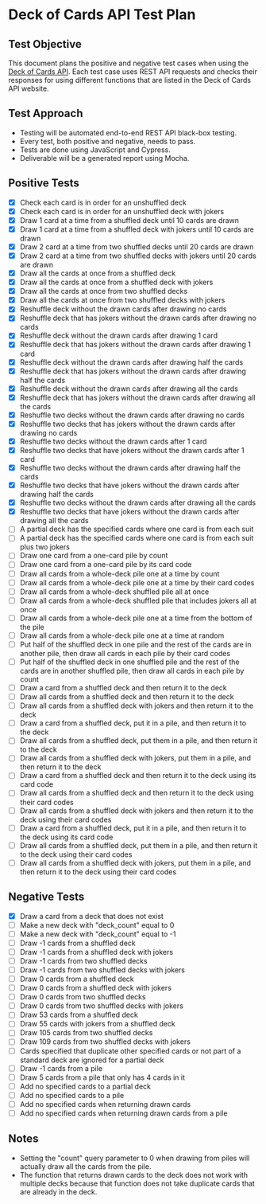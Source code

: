 # Deck of Cards API Test Plan

## Test Objective

This document plans the positive and negative test cases when using the [Deck of Cards API](https://www.deckofcardsapi.com/). Each test case uses REST API requests and checks their responses for using different functions that are listed in the Deck of Cards API website.

## Test Approach

- Testing will be automated end-to-end REST API black-box testing.
- Every test, both positive and negative, needs to pass.
- Tests are done using JavaScript and Cypress.
- Deliverable will be a generated report using Mocha.

## Positive Tests

- [x] Check each card is in order for an unshuffled deck
- [x] Check each card is in order for an unshuffled deck with jokers
- [x] Draw 1 card at a time from a shuffled deck until 10 cards are drawn
- [x] Draw 1 card at a time from a shuffled deck with jokers until 10 cards are drawn
- [x] Draw 2 card at a time from two shuffled decks until 20 cards are drawn
- [x] Draw 2 card at a time from two shuffled decks with jokers until 20 cards are drawn
- [x] Draw all the cards at once from a shuffled deck
- [x] Draw all the cards at once from a shuffled deck with jokers
- [x] Draw all the cards at once from two shuffled decks
- [x] Draw all the cards at once from two shuffled decks with jokers
- [x] Reshuffle deck without the drawn cards after drawing no cards
- [x] Reshuffle deck that has jokers without the drawn cards after drawing no cards
- [x] Reshuffle deck without the drawn cards after drawing 1 card
- [x] Reshuffle deck that has jokers without the drawn cards after drawing 1 card
- [x] Reshuffle deck without the drawn cards after drawing half the cards
- [x] Reshuffle deck that has jokers without the drawn cards after drawing half the cards
- [x] Reshuffle deck without the drawn cards after drawing all the cards
- [x] Reshuffle deck that has jokers without the drawn cards after drawing all the cards
- [x] Reshuffle two decks without the drawn cards after drawing no cards
- [x] Reshuffle two decks that has jokers without the drawn cards after drawing no cards
- [x] Reshuffle two decks without the drawn cards after 1 card
- [x] Reshuffle two decks that have jokers without the drawn cards after 1 card
- [x] Reshuffle two decks without the drawn cards after drawing half the cards
- [x] Reshuffle two decks that have jokers without the drawn cards after drawing half the cards
- [x] Reshuffle two decks without the drawn cards after drawing all the cards
- [x] Reshuffle two decks that have jokers without the drawn cards after drawing all the cards
- [ ] A partial deck has the specified cards where one card is from each suit
- [ ] A partial deck has the specified cards where one card is from each suit plus two jokers
- [ ] Draw one card from a one-card pile by count
- [ ] Draw one card from a one-card pile by its card code
- [ ] Draw all cards from a whole-deck pile one at a time by count
- [ ] Draw all cards from a whole-deck pile one at a time by their card codes
- [ ] Draw all cards from a whole-deck shuffled pile all at once
- [ ] Draw all cards from a whole-deck shuffled pile that includes jokers all at once
- [ ] Draw all cards from a whole-deck pile one at a time from the bottom of the pile
- [ ] Draw all cards from a whole-deck pile one at a time at random
- [ ] Put half of the shuffled deck in one pile and the rest of the cards are in another pile, then draw all cards in each pile by their card codes
- [ ] Put half of the shuffled deck in one shuffled pile and the rest of the cards are in another shuffled pile, then draw all cards in each pile by count
- [ ] Draw a card from a shuffled deck and then return it to the deck
- [ ] Draw all cards from a shuffled deck and then return it to the deck
- [ ] Draw all cards from a shuffled deck with jokers and then return it to the deck
- [ ] Draw a card from a shuffled deck, put it in a pile, and then return it to the deck
- [ ] Draw all cards from a shuffled deck, put them in a pile, and then return it to the deck
- [ ] Draw all cards from a shuffled deck with jokers, put them in a pile, and then return it to the deck
- [ ] Draw a card from a shuffled deck and then return it to the deck using its card code
- [ ] Draw all cards from a shuffled deck and then return it to the deck using their card codes
- [ ] Draw all cards from a shuffled deck with jokers and then return it to the deck using their card codes
- [ ] Draw a card from a shuffled deck, put it in a pile, and then return it to the deck using its card code
- [ ] Draw all cards from a shuffled deck, put them in a pile, and then return it to the deck using their card codes
- [ ] Draw all cards from a shuffled deck with jokers, put them in a pile, and then return it to the deck using their card codes

## Negative Tests

- [x] Draw a card from a deck that does not exist
- [ ] Make a new deck with "deck_count" equal to 0
- [ ] Make a new deck with "deck_count" equal to -1
- [ ] Draw -1 cards from a shuffled deck
- [ ] Draw -1 cards from a shuffled deck with jokers
- [ ] Draw -1 cards from two shuffled decks
- [ ] Draw -1 cards from two shuffled decks with jokers
- [ ] Draw 0 cards from a shuffled deck
- [ ] Draw 0 cards from a shuffled deck with jokers
- [ ] Draw 0 cards from two shuffled decks
- [ ] Draw 0 cards from two shuffled decks with jokers
- [ ] Draw 53 cards from a shuffled deck
- [ ] Draw 55 cards with jokers from a shuffled deck
- [ ] Draw 105 cards from two shuffled decks
- [ ] Draw 109 cards from two shuffled decks with jokers
- [ ] Cards specified that duplicate other specified cards or not part of a standard deck are ignored for a partial deck
- [ ] Draw -1 cards from a pile
- [ ] Draw 5 cards from a pile that only has 4 cards in it
- [ ] Add no specified cards to a partial deck
- [ ] Add no specified cards to a pile
- [ ] Add no specified cards when returning drawn cards
- [ ] Add no specified cards when returning drawn cards from a pile

## Notes

- Setting the "count" query parameter to 0 when drawing from piles will actually draw all the cards from the pile.
- The function that returns drawn cards to the deck does not work with multiple decks because that function does not take duplicate cards that are already in the deck.
